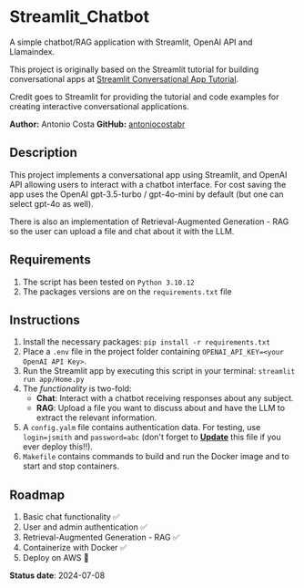 # Streamlit_Chatbot
A simple chatbot/RAG application with Streamlit, OpenAI API and Llamaindex.

This project is originally based on the Streamlit tutorial for building conversational apps
at [Streamlit Conversational App Tutorial](https://docs.streamlit.io/develop/tutorials/llms/build-conversational-apps).

Credit goes to Streamlit for providing the tutorial and code examples for creating interactive conversational applications.

**Author:** Antonio Costa
**GitHub:** [antoniocostabr](https://github.com/antoniocostabr)


## Description
This project implements a conversational app using Streamlit, and OpenAI API allowing users to interact with a chatbot interface. For cost saving the app uses the OpenAI gpt-3.5-turbo / gpt-4o-mini by default (but one can select gpt-4o as well).

There is also an implementation of Retrieval-Augmented Generation - RAG so the user can upload a file and chat about it with the LLM.

## Requirements

1. The script has been tested on `Python 3.10.12`
2. The packages versions are on the `requirements.txt` file

## Instructions

1. Install the necessary packages: `pip install -r requirements.txt`
2. Place a `.env` file in the project folder containing `OPENAI_API_KEY=<your OpenAI API Key>`.
3. Run the Streamlit app by executing this script in your terminal: `streamlit run app/Home.py`
4. The *functionality* is two-fold:
    - **Chat**: Interact with a chatbot receiving responses about any subject.
    - **RAG**: Upload a file you want to discuss about and have the LLM to extract the relevant information.
6. A `config.yalm` file contains authentication data. For testing, use `login=jsmith` and `password=abc` (don't forget to <u>**Update**</u> this file if you ever deploy this!!).
7. `Makefile` contains commands to build and run the Docker image and to start and stop containers.

## Roadmap

1. Basic chat functionality ✅
2. User and admin authentication ✅
3. Retrieval-Augmented Generation - RAG ✅
4. Containerize with Docker ✅
4. Deploy on AWS 📌

**Status date**: 2024-07-08
